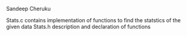 Sandeep Cheruku

Stats.c contains implementation of functions to find the statstics of the given data
Stats.h description and declaration of functions

